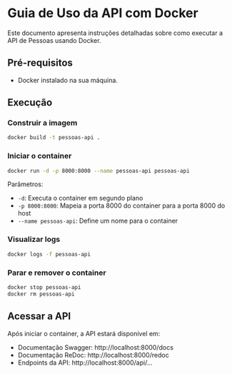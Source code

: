 # Guia de Uso da API com Docker

Este documento apresenta instruções detalhadas sobre como executar a API de Pessoas usando Docker.

## Pré-requisitos

- Docker instalado na sua máquina.


## Execução

### Construir a imagem

```bash
docker build -t pessoas-api .
```

### Iniciar o container

```bash
docker run -d -p 8000:8000 --name pessoas-api pessoas-api
```

Parâmetros:
- `-d`: Executa o container em segundo plano
- `-p 8000:8000`: Mapeia a porta 8000 do container para a porta 8000 do host
- `--name pessoas-api`: Define um nome para o container

### Visualizar logs

```bash
docker logs -f pessoas-api
```

### Parar e remover o container

```bash
docker stop pessoas-api
docker rm pessoas-api
```

## Acessar a API

Após iniciar o container, a API estará disponível em:

- Documentação Swagger: http://localhost:8000/docs
- Documentação ReDoc: http://localhost:8000/redoc
- Endpoints da API: http://localhost:8000/api/...
